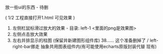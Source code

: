 放一些ui的东西 - 待删

( 1/2 工程直接打开1.html 可见效果 )

1. 左侧栏鼠标滑过放大的效果 - 目录: left-1 <里面的png是效果图>
2. 左侧点击放大效果
3. 左右并排显示的柱图 (保留并新建图形组件库) 38......
这个准备删掉了 / left-right-bar挪走 抽象共用图表组件内(有可能使用echarts原版封装代替 现有)
